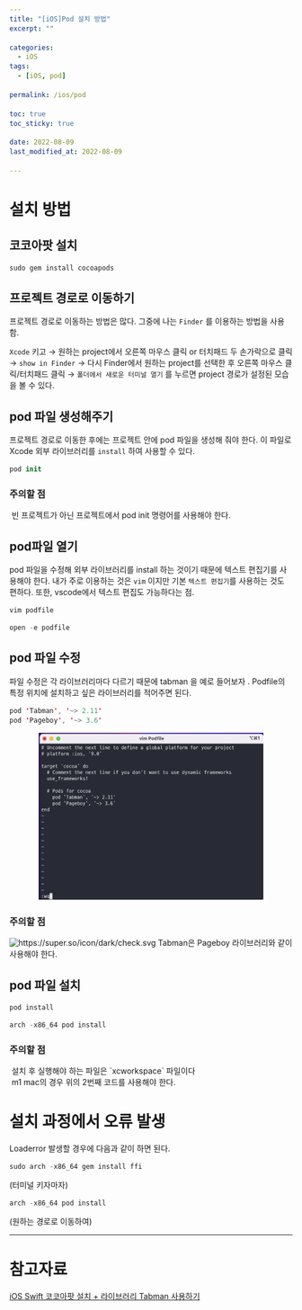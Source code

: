 ```yaml
---
title: "[iOS]Pod 설치 방법"
excerpt: ""

categories:
  - iOS
tags:
  - [iOS, pod]

permalink: /ios/pod

toc: true
toc_sticky: true

date: 2022-08-09
last_modified_at: 2022-08-09

---
```



# 설치 방법



## 코코아팟 설치

```swift
sudo gem install cocoapods
```

## 프로젝트 경로로 이동하기

프로젝트 경로로 이동하는 방법은 많다. 그중에 나는 `Finder` 를 이용하는 방법을 사용함.

`Xcode` 키고 → 원하는 project에서 오른쪽 마우스 클릭 or 터치패드 두 손가락으로 클릭 → `show in Finder` → 다시 Finder에서 원하는 project를 선택한 후 오른쪽 마우스 클릭/터치패드 클릭 → `폴더에서 새로운 터미널 열기`  를 누르면 project 경로가 설정된 모습을 볼 수 있다. 

## pod 파일 생성해주기

프로젝트 경로로 이동한 후에는 프로젝트 안에 pod 파일을 생성해 줘야 한다. 이 파일로 Xcode 외부 라이브러리를 `install` 하여 사용할 수 있다.

```swift
pod init 
```

### 주의할 점

<aside>
<img src="https://super.so/icon/dark/check.svg" alt="" width="40px" /> 빈 프로젝트가 아닌 프로젝트에서 pod init 명령어를 사용해야 한다.

</aside>



## pod파일 열기

pod 파일을 수정해 외부 라이브러리를 install 하는 것이기 때문에 텍스트 편집기를 사용해야 한다. 내가 주로 이용하는 것은 `vim` 이지만 기본 `텍스트 편집기`를 사용하는 것도 편하다. 또한, vscode에서 텍스트 편집도 가능하다는 점.

```swift
vim podfile
```

```swift
open -e podfile
```

## pod 파일 수정

파일 수정은 각 라이브러리마다 다르기 때문에  tabman 을 예로 들어보자 . Podfile의 특정 위치에 설치하고 싶은 라이브러리를 적어주면 된다.

```swift
pod 'Tabman', '~> 2.11'
pod 'Pageboy', '~> 3.6'
```

<p align="center"><img src="../pod.png" alt="" width="400px" ></p>

### 주의할 점

<aside>
<img src="https://super.so/icon/dark/check.svg" alt="https://super.so/icon/dark/check.svg" width="40px" /> Tabman은 Pageboy 라이브러리와 같이 사용해야 한다.

</aside>

## pod 파일 설치

```swift
pod install
```

```swift
arch -x86_64 pod install
```

### 주의할 점

<aside>
<img src="https://super.so/icon/dark/check.svg" alt="" /> 설치 후 실행해야 하는 파일은 `xcworkspace` 파일이다

</aside>

<aside>
<img src="https://super.so/icon/dark/check.svg" alt="" width="40px" /> m1 mac의 경우 위의 2번째 코드를 사용해야 한다.

</aside>

# 설치 과정에서 오류 발생

Loaderror 발생할 경우에 다음과 같이 하면 된다.

```swift
sudo arch -x86_64 gem install ffi
```

(터미널 키자마자)

```swift
arch -x86_64 pod install
```

(원하는 경로로 이동하여)

---

# 참고자료

[iOS Swift 코코아팟 설치 + 라이브러리 Tabman 사용하기](https://bcoding-lab.tistory.com/119)

[](https://github.com/uias/Tabman](https://github.com/uias/Tabman))
